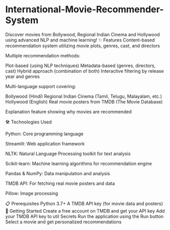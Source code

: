 # International-Movie-Recommender-System
Discover movies from Bollywood, Regional Indian Cinema and Hollywood using advanced NLP and machine learning!
✨ Features
Content-based recommendation system utilizing movie plots, genres, cast, and directors

Multiple recommendation methods:

Plot-based (using NLP techniques)
Metadata-based (genres, directors, cast)
Hybrid approach (combination of both)
Interactive filtering by release year and genres

Multi-language support covering:

Bollywood (Hindi)
Regional Indian Cinema (Tamil, Telugu, Malayalam, etc.)
Hollywood (English)
Real movie posters from TMDB (The Movie Database)

Explanation feature showing why movies are recommended

🛠️ Technologies Used

Python: Core programming language

Streamlit: Web application framework

NLTK: Natural Language Processing toolkit for text analysis

Scikit-learn: Machine learning algorithms for recommendation engine

Pandas & NumPy: Data manipulation and analysis

TMDB API: For fetching real movie posters and data

Pillow: Image processing

📋 Prerequisites
Python 3.7+
A TMDB API key (for movie data and posters)
🚀 Getting Started
Create a free account on TMDB and get your API key
Add your TMDB API key to util Secrets
Run the application using the Run button
Select a movie and get personalized recommendations
